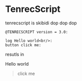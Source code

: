 # TenrecScript
tenrecscript is skibidi dop dop dop
```
@TENRECSCRIPT version = 3.0:

log Hello world<br/>:
button click me:
```
resutls in

Hello world
> click me
